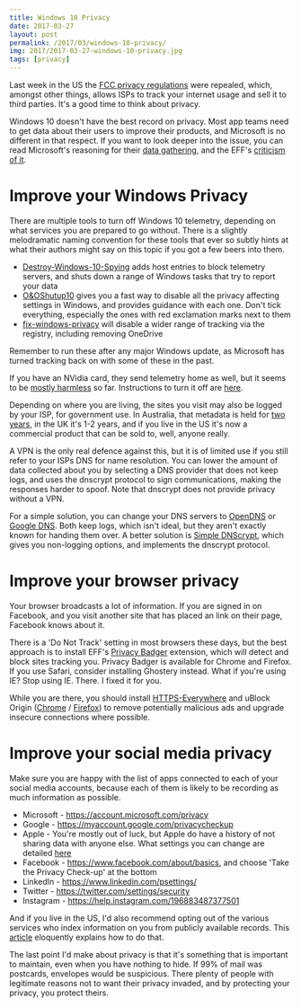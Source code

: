 ```yaml
---
title: Windows 10 Privacy
date: 2017-03-27
layout: post
permalink: /2017/03/windows-10-privacy/
img: 2017/2017-03-27-windows-10-privacy.jpg
tags: [privacy]
---
```

Last week in the US the [FCC privacy regulations](https://www.businessinsider.com.au/republicans-kill-fcc-broadband-privacy-rules-2017-3?r=US&IR=T) were repealed, which, amongst other things, allows ISPs to track your internet usage and sell it to third parties. It's a good time to think about privacy.

Windows 10 doesn't have the best record on privacy. Most app teams need to get data about their users to improve their products, and Microsoft is no different in that respect. If you want to look deeper into the issue, you can read Microsoft's reasoning for their [data gathering](https://technet.microsoft.com/en-au/itpro/windows/manage/configure-windows-telemetry-in-your-organization), and the EFF's [criticism of it](https://www.eff.org/deeplinks/2016/08/windows-10-microsoft-blatantly-disregards-user-choice-and-privacy-deep-dive).


# Improve your Windows Privacy
There are multiple tools to turn off Windows 10 telemetry, depending on what services you are prepared to go without. There is a slightly melodramatic naming convention for these tools that ever so subtly hints at what their authors might say on this topic if you got a few beers into them.

* [Destroy-Windows-10-Spying](https://github.com/Nummer/Destroy-Windows-10-Spying/releases/tag/1.6.722) adds host entries to block telemetry servers, and shuts down a range of Windows tasks that try to report your data
* [O&OShutup10](https://www.oo-software.com/en/shutup10/update) gives you a fast way to disable all the privacy affecting settings in Windows, and provides guidance with each one. Don't tick everything, especially the ones with red exclamation marks next to them
* [fix-windows-privacy](https://modzero.github.io/fix-windows-privacy/) will disable a wider range of tracking via the registry, including removing OneDrive

Remember to run these after any major Windows update, as Microsoft has turned tracking back on with some of these in the past.

If you have an NVidia card, they send telemetry home as well, but it seems to be [mostly harmless](http://www.howtogeek.com/280101/relax-nvidias-telemetry-didnt-just-start-spying-on-you/) so far. Instructions to turn it off are [here](https://www.youtube.com/watch?v=bp850f5_rzk).

Depending on where you are living, the sites you visit may also be logged by your ISP, for government use. In Australia, that metadata is held for [two years](https://www.ag.gov.au/dataretention), in the UK it's 1-2 years, and if you live in the US it's now a commercial product that can be sold to, well, anyone really.

A VPN is the only real defence against this, but it is of limited use if you still refer to your ISPs DNS for name resolution. You can lower the amount of data collected about you by selecting a DNS provider that does not keep logs, and uses the dnscrypt protocol to sign communications, making the responses harder to spoof. Note that dnscrypt does not provide privacy without a VPN.

For a simple solution, you can change your DNS servers to [OpenDNS](https://www.opendns.com/setupguide/) or [Google DNS](https://developers.google.com/speed/public-dns/). Both keep logs, which isn't ideal, but they aren't exactly known for handing them over. A better solution is [Simple DNScrypt](https://simplednscrypt.org/), which gives you non-logging options, and implements the dnscrypt protocol.

# Improve your browser privacy

Your browser broadcasts a lot of information. If you are signed in on Facebook, and you visit another site that has placed an link on their page, Facebook knows about it.

There is a 'Do Not Track' setting in most browsers these days, but the best approach is to install EFF's <a href="https://www.eff.org/privacybadger">Privacy Badger</a> extension, which will detect and block sites tracking you. Privacy Badger is available for Chrome and Firefox. If you use Safari, consider installing Ghostery instead. What if you're using IE? Stop using IE. There. I fixed it for you.

While you are there, you should install <a href="https://www.eff.org/https-everywhere">HTTPS-Everywhere</a> and uBlock Origin (<a href="https://chrome.google.com/webstore/detail/ublock-origin/cjpalhdlnbpafiamejdnhcphjbkeiagm?hl=en">Chrome</a> / <a href="https://addons.mozilla.org/en-us/firefox/addon/ublock-origin/">Firefox</a>) to remove potentially malicious ads and upgrade insecure connections where possible.

# Improve your social media privacy
Make sure you are happy with the list of apps connected to each of your social media accounts, because each of them is likely to be recording as much information as possible.

* Microsoft - <a href="https://account.microsoft.com/privacy">https://account.microsoft.com/privacy</a>
* Google - <a href="https://myaccount.google.com/privacycheckup">https://myaccount.google.com/privacycheckup</a>
* Apple - You're mostly out of luck, but Apple do have a history of not sharing data with anyone else. What settings you can change are detailed <a href="https://www.apple.com/privacy/manage-your-privacy/">here</a>
* Facebook - <a href="https://www.facebook.com/about/basics">https://www.facebook.com/about/basics</a>, and choose 'Take the Privacy Check-up' at the bottom
* LinkedIn - <a href="https://www.linkedin.com/psettings/">https://www.linkedin.com/psettings/</a>
* Twitter - <a href="https://twitter.com/settings/security">https://twitter.com/settings/security</a>
* Instagram - <a href="https://help.instagram.com/196883487377501">https://help.instagram.com/196883487377501</a>

And if you live in the US, I'd also recommend opting out of the various services who index information on you from publicly available records. This [article](https://tisiphone.net/2017/01/25/thwart-my-osint-efforts-while-binging-tv/) eloquently explains how to do that.

The last point I'd make about privacy is that it's something that is important to maintain, even when you have nothing to hide. If 99% of mail was postcards, envelopes would be suspicious. There plenty of people with legitimate reasons not to want their privacy invaded, and by protecting your privacy, you protect theirs.